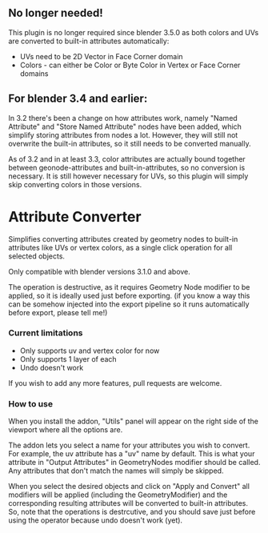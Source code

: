 ## No longer needed!

This plugin is no longer required since blender 3.5.0 as both colors and UVs are converted to built-in attributes automatically:
- UVs need to be 2D Vector in Face Corner domain
- Colors - can either be Color or Byte Color in Vertex or Face Corner domains

## For blender 3.4 and earlier:

In 3.2 there's been a change on how attributes work, namely "Named Attribute" and "Store Named Attribute" nodes have been added, which simplify storing attributes from nodes a lot. However, they will still not overwrite the built-in attributes, so it still needs to be converted manually.

As of 3.2 and in at least 3.3, color attributes are actually bound together between geonode-attributes and built-in-attributes, so no conversion is necessary. It is still however necessary for UVs, so this plugin will simply skip converting colors in those versions.

# Attribute Converter

Simplifies converting attributes created by geometry nodes to built-in attributes like UVs or vertex colors, as a single click operation for all selected objects.

Only compatible with blender versions 3.1.0 and above.

The operation is destructive, as it requires Geometry Node modifier to be applied, so it is ideally used just before exporting. (if you know a way this can be somehow injected into the export pipeline so it runs automatically before export, please tell me!)

### Current limitations
* Only supports uv and vertex color for now
* Only supports 1 layer of each
* Undo doesn't work

If you wish to add any more features, pull requests are welcome.

### How to use

When you install the addon, "Utils" panel will appear on the right side of the viewport where all the options are.

The addon lets you select a name for your attributes you wish to convert. For example, the uv attribute has a "uv" name by default. This is what your attribute in "Output Attributes" in GeometryNodes modifier should be called. Any attributes that don't match the names will simply be skipped.

When you select the desired objects and click on "Apply and Convert" all modifiers will be applied (including the GeometryModifier) and the corresponding resulting attributes will be converted to built-in attributes. So, note that the operations is destrcutive, and you should save just before using the operator because undo doesn't work (yet).

